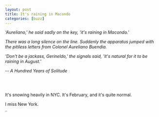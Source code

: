 ```yaml
---
layout: post
title: It's raining in Macondo
categories: [buzz]
---
```




*'Aureliano,' he said sadly on the key, 'it's raining in Macondo.'*

*There was a long silence on the line. Suddenly the apparatus jumped with the pitiless letters from Colonel Aureliano Buendia.* 

*'Don't be a jackass, Gerineldo,' the signals said, 'it's natural for it to be raining in August.'*

-- *A Hundred Years of Solitude*

<br/><br/>

It's snowing heavily in NYC. It's February, and it's quite normal. 

I miss New York. 

<img src="https://alexyangcryptids.github.io/images/nyc_snow.png" alt="NYC" style="zoom: 15%;" />



